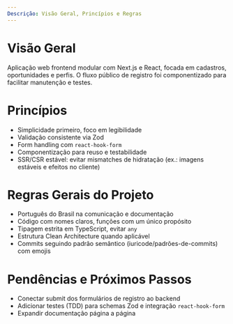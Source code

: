 ```yaml
---
Descrição: Visão Geral, Princípios e Regras
---
```


# Visão Geral

Aplicação web frontend modular com Next.js e React, focada em cadastros, oportunidades e perfis. O fluxo público de registro foi componentizado para facilitar manutenção e testes.

# Princípios

- Simplicidade primeiro, foco em legibilidade
- Validação consistente via Zod
- Form handling com `react-hook-form`
- Componentização para reuso e testabilidade
- SSR/CSR estável: evitar mismatches de hidratação (ex.: imagens estáveis e efeitos no cliente)

# Regras Gerais do Projeto

- Português do Brasil na comunicação e documentação
- Código com nomes claros, funções com um único propósito
- Tipagem estrita em TypeScript, evitar `any`
- Estrutura Clean Architecture quando aplicável
- Commits seguindo padrão semântico (iuricode/padrões-de-commits) com emojis

# Pendências e Próximos Passos

- Conectar submit dos formulários de registro ao backend
- Adicionar testes (TDD) para schemas Zod e integração `react-hook-form`
- Expandir documentação página a página
